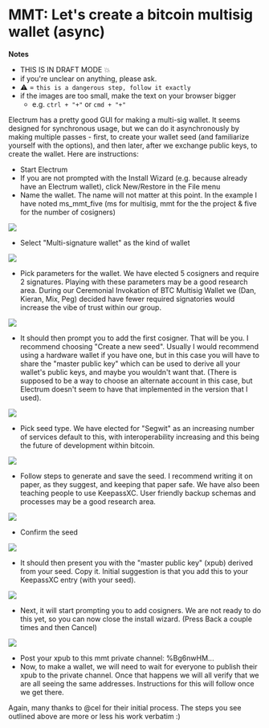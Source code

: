 # MMT: Let's create a bitcoin multisig wallet (async)

**Notes**
  - THIS IS IN DRAFT MODE :boom:
  - if you're unclear on anything, please ask.
  - :warning: = `this is a dangerous step, follow it exactly`
  - if the images are too small, make the text on your browser bigger
    - e.g. `ctrl + "+"` or `cmd + "+"`


Electrum has a pretty good GUI for making a multi-sig wallet. It seems designed for synchronous usage, but we can do it asynchronously by making multiple passes - first, to create your wallet seed (and familiarize yourself with the options), and then later, after we exchange public keys, to create the wallet. Here are instructions:

- Start Electrum
- If you are not prompted with the Install Wizard (e.g. because already have an Electrum wallet), click New/Restore in the File menu
- Name the wallet. The name will not matter at this point. In the example I have noted ms_mmt_five (ms for multisig, mmt for the the project & five for the number of cosigners)

![](./assets/ms_0.png)

- Select "Multi-signature wallet" as the kind of wallet

![](./assets/ms_1.png)

- Pick parameters for the wallet. We have elected 5 cosigners and require 2 signatures. Playing with these parameters may be a good research area. During our Ceremonial Invokation of BTC Multisig Wallet we (Dan, Kieran, Mix, Peg) decided have fewer required signatories would increase the vibe of trust within our group.

![](./assets/ms_3.png)

- It should then prompt you to add the first cosigner. That will be you. I recommend choosing "Create a new seed". Usually I would recommend using a hardware wallet if you have one, but in this case you will have to share the "master public key" which can be used to derive all your wallet's public keys, and maybe you wouldn't want that. (There is supposed to be a way to choose an alternate account in this case, but Electrum doesn't seem to have that implemented in the version that I used).

![](./assets/ms_4.png)

- Pick seed type. We have elected for "Segwit" as an increasing number of services default to this, with interoperability increasing and this being the future of development within bitcoin.

![](./assets/ms_5.png)

- Follow steps to generate and save the seed. I recommend writing it on paper, as they suggest, and keeping that paper safe. We have also been teaching people to use KeepassXC. User friendly backup schemas and processes may be a good research area.

![](./assets/ms_6.png)

- Confirm the seed

![](./assets/ms_7.png)

- It should then present you with the "master public key" (xpub) derived from your seed. Copy it. Initial suggestion is that you add this to your KeepassXC entry (with your seed).

![](./assets/ms_8.png)

- Next, it will start prompting you to add cosigners. We are not ready to do this yet, so you can now close the install wizard. (Press Back a couple times and then Cancel)

![](./assets/ms_9.png)

- Post your xpub to this mmt private channel: %Bg6nwHM...
- Now, to make a wallet, we will need to wait for everyone to publish their xpub to the private channel.
Once that happens we will all verify that we are all seeing the same addresses. Instructions for this will follow once we get there.

Again, many thanks to @cel for their initial process. The steps you see outlined above are more or less his work verbatim :)
